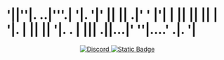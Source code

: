 <h1>
    '||''|.     ..|'''.| '|.   '|' 
 ||   ||  .|'     '   |'|   |  
 ||    || ||          | '|. |  
 ||    || '|.      .  |   |||  
.||...|'   ''|....'  .|.   '|  
</h1>
<p align="center">    
    <a href="https://discord.com/invite/3b4PRyGSsQ">
        <img alt="Discord" src="https://img.shields.io/discord/1188480869825007626?style=for-the-badge&logo=Discord&label=Join&color=%23004500">
    </a>
    <a href="https://t.me/Dragoncoin_DCN">
        <img alt="Static Badge" src="https://img.shields.io/badge/Telegram-2CA5E0?style=for-the-badge&logo=Telegram">
    </a>
</p>